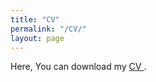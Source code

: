 ```yaml
---
title: "CV"
permalink: "/CV/"
layout: page
---
```


<p> Here, You can download my <a href="../pdfs/CV-Mohammadi.pdf"> CV </a>.
